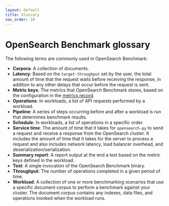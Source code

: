 ```yaml
---
layout: default
title: Glossary
nav_order: 10
---
```


# OpenSearch Benchmark glossary

The following terms are commonly used in OpenSearch Benchmark:

- **Corpora**: A collection of documents.
- **Latency**: Based on the `target-throughput` set by the user, the total amount of time that the request waits before receiving the response, in addition to any other delays that occur before the request is sent.
- **Metric keys**: The metrics that OpenSearch Benchmark stores, based on the configuration in the [metrics record]({{site.url}}{{site.baseurl}}/benchmark/metrics/metric-records/).
- **Operations**: In workloads, a list of API requests performed by a workload.
- **Pipeline**: A series of steps occurring before and after a workload is run that determines benchmark results.
- **Schedule**: In workloads, a list of operations in a specific order.
- **Service time**: The amount of time that it takes for `opensearch-py` to send a request and receive a response from the OpenSearch cluster. It includes the amount of time that it takes for the server to process a request and also _includes_ network latency, load balancer overhead, and deserialization/serialization.
- **Summary report**: A report output at the end a test based on the metric keys defined in the workload.
- **Test**: A single invocation of the OpenSearch Benchmark binary.
- **Throughput**: The number of operations completed in a given period of time.
- **Workload**: A collection of one or more benchmarking scenarios that use a specific document corpus to perform a benchmark against your cluster. The document corpus contains any indexes, data files, and operations invoked when the workload runs.